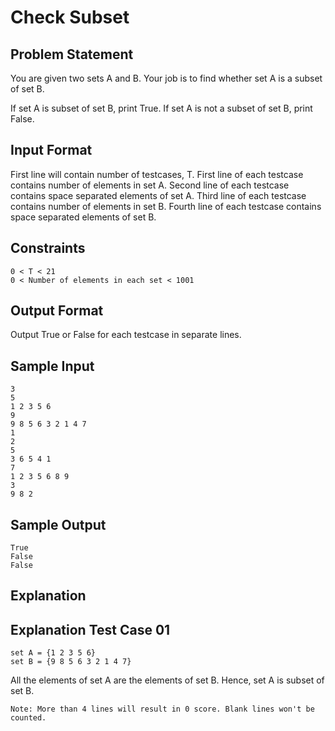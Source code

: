 # Check Subset

## Problem Statement

You are given two sets A and B.
Your job is to find whether set A is a subset of set B.

If set A is subset of set B, print True.
If set A is not a subset of set B, print False.

## Input Format

First line will contain number of testcases, T.
First line of each testcase contains number of elements in set A.
Second line of each testcase contains space separated elements of set A.
Third line of each testcase contains number of elements in set B.
Fourth line of each testcase contains space separated elements of set B.

## Constraints
```
0 < T < 21
0 < Number of elements in each set < 1001
```
## Output Format

Output True or False for each testcase in separate lines.

## Sample Input
```
3
5
1 2 3 5 6
9
9 8 5 6 3 2 1 4 7
1
2
5
3 6 5 4 1
7
1 2 3 5 6 8 9
3
9 8 2
```
## Sample Output
```
True
False
False
```
## Explanation

## Explanation Test Case 01
```
set A = {1 2 3 5 6}
set B = {9 8 5 6 3 2 1 4 7}
```
All the elements of set A are the elements of set B.
Hence, set A is subset of set B.


`Note: More than 4 lines will result in 0 score. Blank lines won't be counted.`
